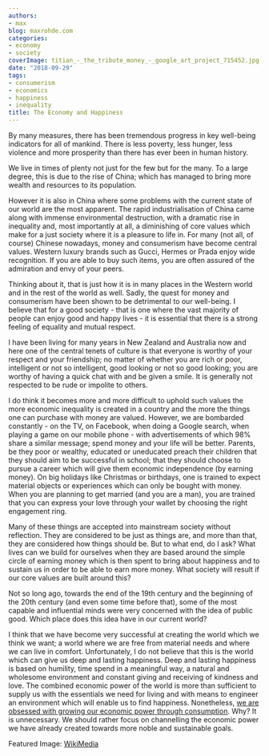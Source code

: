```yaml
---
authors:
- max
blog: maxrohde.com
categories:
- economy
- society
coverImage: titian_-_the_tribute_money_-_google_art_project_715452.jpg
date: "2018-09-29"
tags:
- consumerism
- economics
- happiness
- inequality
title: The Economy and Happiness
---
```


By many measures, there has been tremendous progress in key well-being indicators for all of mankind. There is less poverty, less hunger, less violence and more prosperity than there has ever been in human history.

We live in times of plenty not just for the few but for the many. To a large degree, this is due to the rise of China; which has managed to bring more wealth and resources to its population.

However it is also in China where some problems with the current state of our world are the most apparent. The rapid industrialisation of China came along with immense environmental destruction, with a dramatic rise in inequality and, most importantly at all, a diminishing of core values which make for a just society where it is a pleasure to life in. For many (not all, of course) Chinese nowadays, money and consumerism have become central values. Western luxury brands such as Gucci, Hermes or Prada enjoy wide recognition. If you are able to buy such items, you are often assured of the admiration and envy of your peers.

Thinking about it, that is just how it is in many places in the Western world and in the rest of the world as well. Sadly, the quest for money and consumerism have been shown to be detrimental to our well-being. I believe that for a good society - that is one where the vast majority of people can enjoy good and happy lives - it is essential that there is a strong feeling of equality and mutual respect.

I have been living for many years in New Zealand and Australia now and here one of the central tenets of culture is that everyone is worthy of your respect and your friendship; no matter of whether you are rich or poor, intelligent or not so intelligent, good looking or not so good looking; you are worthy of having a quick chat with and be given a smile. It is generally not respected to be rude or impolite to others.

I do think it becomes more and more difficult to uphold such values the more economic inequality is created in a country and the more the things one can purchase with money are valued. However, we are bombarded constantly - on the TV, on Facebook, when doing a Google search, when playing a game on our mobile phone - with advertisements of which 98% share a similar message; spend money and your life will be better. Parents, be they poor or wealthy, educated or uneducated preach their children that they should aim to be successful in school; that they should choose to pursue a career which will give them economic independence (by earning money). On big holidays like Christmas or birthdays, one is trained to expect material objects or experiences which can only be bought with money. When you are planning to get married (and you are a man), you are trained that you can express your love through your wallet by choosing the right engagement ring.

Many of these things are accepted into mainstream society without reflection. They are considered to be just as things are, and more than that, they are considered how things should be. But to what end, do I ask? What lives can we build for ourselves when they are based around the simple circle of earning money which is then spent to bring about happiness and to sustain us in order to be able to earn more money. What society will result if our core values are built around this?

Not so long ago, towards the end of the 19th century and the beginning of the 20th century (and even some time before that), some of the most capable and influential minds were very concerned with the idea of public good. Which place does this idea have in our current world?

I think that we have become very successful at creating the world which we think we want; a world where we are free from material needs and where we can live in comfort. Unfortunately, I do not believe that this is the world which can give us deep and lasting happiness. Deep and lasting happiness is based on humility, time spend in a meaningful way, a natural and wholesome environment and constant giving and receiving of kindness and love. The combined economic power of the world is more than sufficient to supply us with the essentials we need for living and with means to engineer an environment which will enable us to find happiness. Nonetheless, [we are obsessed with growing our economic power through consumption](http://www.smh.com.au/comment/a-little-restraint-might-save-the-world-and-boost-happiness-20180108-h0fedv.html). Why? It is unnecessary. We should rather focus on channelling the economic power we have already created towards more noble and sustainable goals.

Featured Image: [WikiMedia](<https://commons.wikimedia.org/wiki/File:Titian_-_The_Tribute_Money_-_Google_Art_Project_(715452).jpg>)